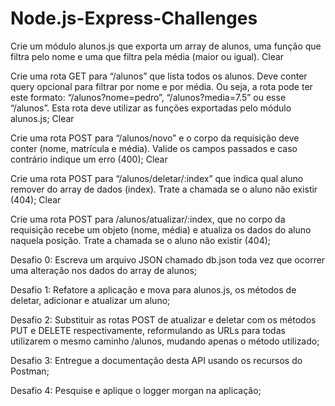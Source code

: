 # Node.js-Express-Challenges

Crie um módulo alunos.js que exporta um array de alunos, uma função que filtra pelo nome e uma que filtra pela média (maior ou igual). Clear

Crie uma rota GET para “/alunos” que lista todos os alunos. Deve conter query opcional para filtrar por nome e por média. Ou seja, a rota pode ter este formato: “/alunos?nome=pedro”, “/alunos?media=7.5” ou esse “/alunos”. Esta rota deve utilizar as funções exportadas pelo módulo alunos.js; Clear

Crie uma rota POST para “/alunos/novo” e o corpo da requisição deve conter (nome, matrícula e média). Valide os campos passados e caso contrário indique um erro (400); Clear

Crie uma rota POST para “/alunos/deletar/:index” que indica qual aluno remover do array de dados (index). Trate a chamada se o aluno não existir (404); Clear

Crie uma rota POST para /alunos/atualizar/:index, que no corpo da requisição recebe um objeto (nome, média) e atualiza os dados do aluno naquela posição. Trate a chamada se o aluno não existir (404);

Desafio 0: Escreva um arquivo JSON chamado db.json toda vez que ocorrer uma alteração nos dados do array de alunos;

Desafio 1: Refatore a aplicação e mova para alunos.js, os métodos de deletar, adicionar e atualizar um aluno;

Desafio 2: Substituir as rotas POST de atualizar e deletar com os métodos PUT e DELETE respectivamente, reformulando as URLs para todas utilizarem o mesmo caminho /alunos, mudando apenas o método utilizado;

Desafio 3: Entregue a documentação desta API usando os recursos do Postman;

Desafio 4: Pesquise e aplique o logger morgan na aplicação;
